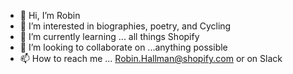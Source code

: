 - 👋 Hi, I’m Robin
- 👀 I’m interested in biographies, poetry, and Cycling 
- 🌱 I’m currently learning ... all things Shopify 
- 💞️ I’m looking to collaborate on ...anything possible 
- 📫 How to reach me ... Robin.Hallman@shopify.com or on Slack

<!---
infamousblu/infamousblu is a ✨ special ✨ repository because its `README.md` (this file) appears on your GitHub profile.
You can click the Preview link to take a look at your changes.
--->
